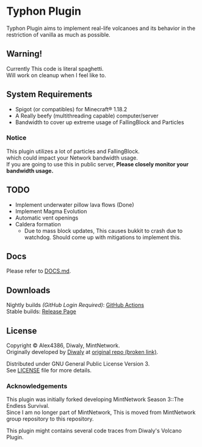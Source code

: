 # Typhon Plugin
Typhon Plugin aims to implement real-life volcanoes and its behavior in the restriction of vanilla as much as possible.  

## Warning!
Currently This code is literal spaghetti.  
Will work on cleanup when I feel like to.

## System Requirements
* Spigot (or compatibles) for Minecraft® 1.18.2
* A Really beefy (multithreading capable) computer/server
* Bandwidth to cover up extreme usage of FallingBlock and Particles

### Notice
This plugin utilizes a lot of particles and FallingBlock.  
which could impact your Network bandwidth usage.  
If you are going to use this in public server, **Please closely monitor your bandwidth usage.**

<!--
### Public Demo Server  
Wanna check how Typhon behaves? try visiting `typhon.alex4386.mcsv.kr` (Powered by **Minehub.KR**, Automatically updates to latest version).  
Want to open Minecraft Server free-of-charge?  
Visit: [minehub.kr](https://minehub.kr) for more information! (South Korea Residents only, Non-commercial uses only)  
-->

## TODO
* Implement underwater pillow lava flows (Done)
* Implement Magma Evolution
* Automatic vent openings
* Caldera formation
  - Due to mass block updates, This causes bukkit to crash due to watchdog.
    Should come up with mitigations to implement this.

## Docs
Please refer to [DOCS.md](./DOCS.md).  

## Downloads
Nightly builds *(GitHub Login Required)*: [GitHub Actions](https://github.com/Alex4386/Typhon-Plugin/actions/workflows/maven.yml)  
Stable builds: [Release Page](https://github.com/Alex4386/Typhon-Plugin/releases/latest)

## License
Copyright &copy; Alex4386, Diwaly, MintNetwork.  
Originally developed by [Diwaly](https://github.com/diwaly) at [original repo (broken link)](https://bitbucket.org/diwaly/volcano/src/default/).  
  
Distributed under GNU General Public License Version 3.  
See [LICENSE](LICENSE) file for more details.  

### Acknowledgements  
This plugin was initially forked developing MintNetwork Season 3::The Endless Survival.  
Since I am no longer part of MintNetwork, This is moved from MintNetwork group repository to this repository.  

This plugin might contains several code traces from Diwaly's Volcano Plugin.
